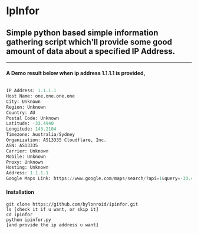 # IpInfor
## Simple python based simple information gathering script which'll provide some good amount of data about a specified IP Address.

---------------------------------------------------------------
#### A Demo result below when ip address 1.1.1.1 is provided,

```python

IP Address: 1.1.1.1
Host Name: one.one.one.one
City: Unknown
Region: Unknown
Country: AU
Postal Code: Unknown
Latitude: -33.4940
Longitude: 143.2104
Timezone: Australia/Sydney
Organization: AS13335 Cloudflare, Inc.
ASN: AS13335
Carrier: Unknown
Mobile: Unknown
Proxy: Unknown
Hosting: Unknown
Address: 1.1.1.1
Google Maps Link: https://www.google.com/maps/search/?api=1&query=-33.4940,143.2104

```


#### Installation
```
git clone https://github.com/bylonroid/ipinfor.git
ls [check it if u want, or skip it]
cd ipinfor
python ipinfor.py
[and provide the ip address u want]

